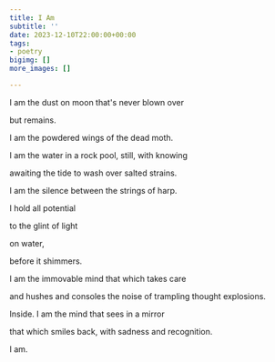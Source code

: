 ```yaml
---
title: I Am
subtitle: ''
date: 2023-12-10T22:00:00+00:00
tags:
- poetry
bigimg: []
more_images: []

---
```

I am the dust on moon that's never blown over

but remains.

I am the powdered wings of the dead moth. 

I am the water in a rock pool, still, with knowing

awaiting the tide to wash over salted strains. 

I am the silence between the strings of harp.

I hold all potential

to the glint of light 

on water,

before it shimmers.

I am the immovable mind that which takes care

and hushes and consoles the noise of trampling thought explosions.

Inside.
I am the mind that sees in a mirror

that which smiles back, with sadness and recognition.

I am.
